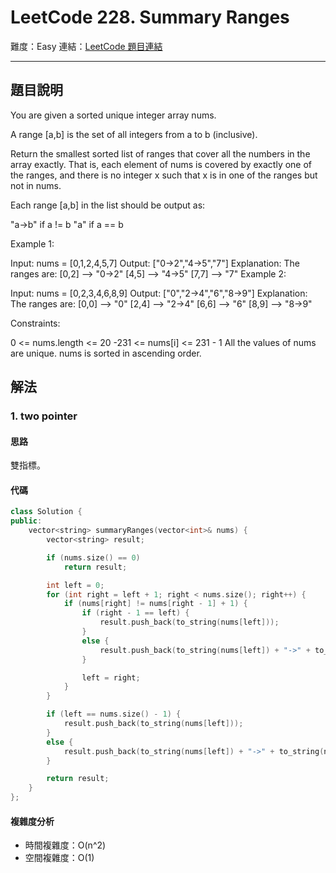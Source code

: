 # LeetCode 228. Summary Ranges

難度：Easy
連結：[LeetCode 題目連結](https://leetcode.com/problems/summary-ranges/description/)

---

## 題目說明
    
You are given a sorted unique integer array nums.

A range [a,b] is the set of all integers from a to b (inclusive).

Return the smallest sorted list of ranges that cover all the numbers in the array exactly. That is, each element of nums is covered by exactly one of the ranges, and there is no integer x such that x is in one of the ranges but not in nums.

Each range [a,b] in the list should be output as:

"a->b" if a != b
"a" if a == b
 

Example 1:

Input: nums = [0,1,2,4,5,7]
Output: ["0->2","4->5","7"]
Explanation: The ranges are:
[0,2] --> "0->2"
[4,5] --> "4->5"
[7,7] --> "7"
Example 2:

Input: nums = [0,2,3,4,6,8,9]
Output: ["0","2->4","6","8->9"]
Explanation: The ranges are:
[0,0] --> "0"
[2,4] --> "2->4"
[6,6] --> "6"
[8,9] --> "8->9"
 

Constraints:

0 <= nums.length <= 20
-231 <= nums[i] <= 231 - 1
All the values of nums are unique.
nums is sorted in ascending order.

## 解法
### 1. two pointer
#### 思路

雙指標。

#### 代碼
```c++
class Solution {
public:
    vector<string> summaryRanges(vector<int>& nums) {
        vector<string> result;

        if (nums.size() == 0)
            return result;

        int left = 0;
        for (int right = left + 1; right < nums.size(); right++) {
            if (nums[right] != nums[right - 1] + 1) {
                if (right - 1 == left) {
                    result.push_back(to_string(nums[left]));
                }
                else {
                    result.push_back(to_string(nums[left]) + "->" + to_string(nums[right - 1]));
                }

                left = right;
            }
        }

        if (left == nums.size() - 1) {
            result.push_back(to_string(nums[left]));
        }
        else {
            result.push_back(to_string(nums[left]) + "->" + to_string(nums.back()));
        }

        return result;
    }
};
```

#### 複雜度分析

- 時間複雜度：O(n^2)
- 空間複雜度：O(1)

